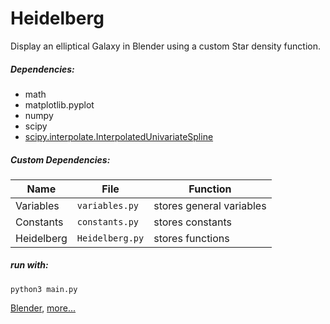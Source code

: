 # Heidelberg

Display an elliptical Galaxy in Blender using a custom Star density function.

##### Dependencies:
- math
- matplotlib.pyplot
- numpy
- scipy
- [scipy.interpolate.InterpolatedUnivariateSpline](https://docs.scipy.org/doc/scipy/reference/generated/scipy.interpolate.InterpolatedUnivariateSpline.html)

##### Custom Dependencies:
Name | File | Function
--- | --- | ---
Variables | `variables.py` | stores general variables
Constants | `constants.py` | stores constants
Heidelberg | `Heidelberg.py` | stores functions

##### run with:
`python3 main.py`

[Blender](https://www.blender.org),
[more...](markdown/notes.md)
